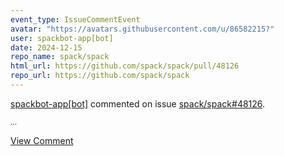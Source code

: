 ```yaml
---
event_type: IssueCommentEvent
avatar: "https://avatars.githubusercontent.com/u/86582215?"
user: spackbot-app[bot]
date: 2024-12-15
repo_name: spack/spack
html_url: https://github.com/spack/spack/pull/48126
repo_url: https://github.com/spack/spack
---
```


<a href='https://github.com/spackbot-app[bot]' target='_blank'>spackbot-app[bot]</a> commented on issue <a href='https://github.com/spack/spack/pull/48126' target='_blank'>spack/spack#48126</a>.

<small>...</small>

<a href='https://github.com/spack/spack/pull/48126' target='_blank'>View Comment</a>